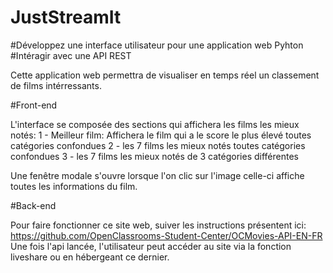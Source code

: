 # JustStreamIt

#Développez une interface utilisateur pour une application web Pyhton 
#Intéragir avec une API REST

Cette application web permettra de visualiser en temps réel un classement de films intérressants.

#Front-end

L'interface se composée des sections qui affichera les films les mieux notés:
1 - Meilleur film: Affichera le film qui a le score le plus élevé toutes catégories confondues
2 - les 7 films les mieux notés toutes catégories confondues
3 - les 7 films les mieux notés de 3 catégories différentes

Une fenêtre modale s'ouvre lorsque l'on clic sur l'image celle-ci affiche toutes les informations du film.


#Back-end

Pour faire fonctionner ce site web, suiver les instructions présentent ici: https://github.com/OpenClassrooms-Student-Center/OCMovies-API-EN-FR
Une fois l'api lancée, l'utilisateur peut accéder au site via la fonction liveshare ou en hébergeant ce dernier.
